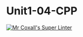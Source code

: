 # Unit1-04-CPP
[![Mr Coxall's Super Linter](https://github.com/ICS3U-Programming-JessahT/Unit1-04-CPP/workflows/Mr%20Coxall's%20Super%20Linter/badge.svg)](https://github.com/ICS3U-Programming-JessahT/Unit1-04-CPP/actions/)
